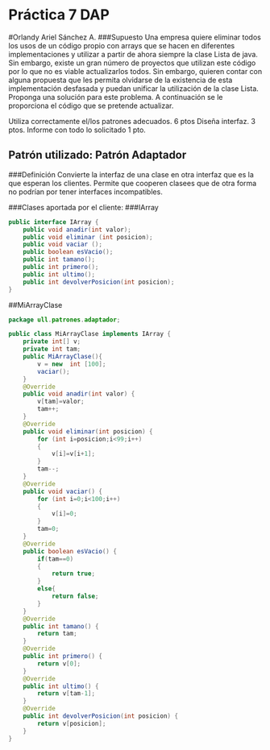 # Práctica 7 DAP

#Orlandy Ariel Sánchez A.
###Supuesto
Una empresa quiere eliminar todos los usos de un código propio con arrays que se hacen en diferentes implementaciones y utilizar a partir de ahora siempre la clase Lista de java. Sin embargo, existe un gran número de proyectos que utilizan este código por lo que no es viable actualizarlos todos. Sin embargo, quieren contar con alguna propuesta que les permita olvidarse de la existencia de esta implementación desfasada y puedan unificar la utilización de la clase Lista.
Proponga una solución para este problema. A continuación se le proporciona  el código que se pretende actualizar.

Utiliza correctamente el/los patrones adecuados. 6 ptos
Diseña interfaz. 3 ptos.
Informe con todo lo solicitado 1 pto.
## Patrón utilizado: Patrón Adaptador
###Definición
Convierte la interfaz de una clase en otra interfaz que es la que esperan los clientes. Permite que cooperen clasees que de otra forma no podrían por tener interfaces incompatibles.

###Clases aportada por el cliente:
###IArray
```java
public interface IArray {
	public void anadir(int valor);
	public void eliminar (int posicion);
	public void vaciar ();
	public boolean esVacio();
	public int tamano();
	public int primero();
	public int ultimo();
	public int devolverPosicion(int posicion);
}
```
##MiArrayClase
``` java
package ull.patrones.adaptador;

public class MiArrayClase implements IArray {
	private int[] v;
	private int tam;
	public MiArrayClase(){
		v = new  int [100];
		vaciar();
	}
	@Override
	public void anadir(int valor) {
		v[tam]=valor;
		tam++;
	}
	@Override
	public void eliminar(int posicion) {
		for (int i=posicion;i<99;i++)
		{
			v[i]=v[i+1];
		}
		tam--;
	}
	@Override
	public void vaciar() {
		for (int i=0;i<100;i++)
		{
			v[i]=0;
		}
		tam=0;
	}
	@Override
	public boolean esVacio() {
		if(tam==0)
		{
			return true;
		}
		else{
			return false;
		}
	}
	@Override
	public int tamano() {
		return tam;
	}
	@Override
	public int primero() {
		return v[0];
	}
	@Override
	public int ultimo() {
		return v[tam-1];
	}
	@Override
	public int devolverPosicion(int posicion) {
		return v[posicion];
	}
}
```